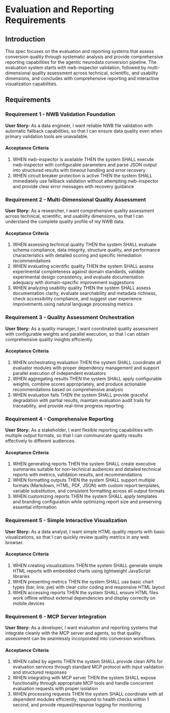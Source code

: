 # Evaluation and Reporting Requirements

## Introduction

This spec focuses on the evaluation and reporting systems that assess conversion quality through systematic analysis and provide comprehensive reporting capabilities for the agentic neurodata conversion pipeline. The evaluation system starts with nwb-inspector validation, followed by multi-dimensional quality assessment across technical, scientific, and usability dimensions, and concludes with comprehensive reporting and interactive visualization capabilities.

## Requirements

### Requirement 1 - NWB Validation Foundation

**User Story:** As a data engineer, I want reliable NWB file validation with automatic fallback capabilities, so that I can ensure data quality even when primary validation tools are unavailable.

#### Acceptance Criteria

1. WHEN nwb-inspector is available THEN the system SHALL execute nwb-inspector with configurable parameters and parse JSON output into structured results with timeout handling and error recovery
2. WHEN circuit breaker protection is active THEN the system SHALL immediately use fallback validation without attempting nwb-inspector and provide clear error messages with recovery guidance

### Requirement 2 - Multi-Dimensional Quality Assessment

**User Story:** As a researcher, I want comprehensive quality assessment across technical, scientific, and usability dimensions, so that I can understand the complete quality profile of my NWB data.

#### Acceptance Criteria

1. WHEN assessing technical quality THEN the system SHALL evaluate schema compliance, data integrity, structure quality, and performance characteristics with detailed scoring and specific remediation recommendations
2. WHEN evaluating scientific quality THEN the system SHALL assess experimental completeness against domain standards, validate experimental design consistency, and evaluate documentation adequacy with domain-specific improvement suggestions
3. WHEN analyzing usability quality THEN the system SHALL assess documentation clarity, evaluate searchability and metadata richness, check accessibility compliance, and suggest user experience improvements using natural language processing metrics

### Requirement 3 - Quality Assessment Orchestration

**User Story:** As a quality manager, I want coordinated quality assessment with configurable weights and parallel execution, so that I can obtain comprehensive quality insights efficiently.

#### Acceptance Criteria

1. WHEN orchestrating evaluation THEN the system SHALL coordinate all evaluator modules with proper dependency management and support parallel execution of independent evaluators
2. WHEN aggregating results THEN the system SHALL apply configurable weights, combine scores appropriately, and produce actionable recommendations based on comprehensive analysis
3. WHEN evaluation fails THEN the system SHALL provide graceful degradation with partial results, maintain evaluation audit trails for traceability, and provide real-time progress reporting

### Requirement 4 - Comprehensive Reporting

**User Story:** As a stakeholder, I want flexible reporting capabilities with multiple output formats, so that I can communicate quality results effectively to different audiences.

#### Acceptance Criteria

1. WHEN generating reports THEN the system SHALL create executive summaries suitable for non-technical audiences and detailed technical reports with metrics, validation results, and recommendations
2. WHEN formatting outputs THEN the system SHALL support multiple formats (Markdown, HTML, PDF, JSON) with custom report templates, variable substitution, and consistent formatting across all output formats
3. WHEN customizing reports THEN the system SHALL apply templates and branding configuration while optimizing report size and preserving essential information

### Requirement 5 - Simple Interactive Visualization

**User Story:** As a data analyst, I want simple HTML quality reports with basic visualizations, so that I can quickly review quality metrics in any web browser.

#### Acceptance Criteria

1. WHEN creating visualizations THEN the system SHALL generate simple HTML reports with embedded charts using lightweight JavaScript libraries
2. WHEN presenting metrics THEN the system SHALL use basic chart types (bar, line, pie) with clear color coding and responsive HTML layout
3. WHEN accessing reports THEN the system SHALL ensure HTML files work offline without external dependencies and display correctly on mobile devices

### Requirement 6 - MCP Server Integration

**User Story:** As a developer, I want evaluation and reporting systems that integrate cleanly with the MCP server and agents, so that quality assessment can be seamlessly incorporated into conversion workflows.

#### Acceptance Criteria

1. WHEN called by agents THEN the system SHALL provide clean APIs for evaluation services through standard MCP protocol with input validation and structured responses
2. WHEN integrating with MCP server THEN the system SHALL expose functionality through appropriate MCP tools and handle concurrent evaluation requests with proper isolation
3. WHEN processing requests THEN the system SHALL coordinate with all dependent modules efficiently, respond to health checks within 1 second, and provide request/response logging for monitoring
